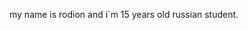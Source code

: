 my name is rodion and i`m 15 years old russian student.

<!---
rodion262006/rodion262006 is a ✨ special ✨ repository because its `README.md` (this file) appears on your GitHub profile.
You can click the Preview link to take a look at your changes.
--->
